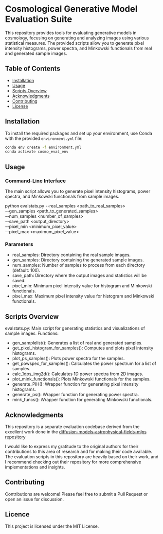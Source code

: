 # Cosmological Generative Model Evaluation Suite

This repository provides tools for evaluating generative models in cosmology, focusing on generating and analyzing images using various statistical measures. The provided scripts allow you to generate pixel intensity histograms, power spectra, and Minkowski functionals from real and generated sample images.

## Table of Contents

- [Installation](#installation)
- [Usage](#usage)
- [Scripts Overview](#scripts-overview)
- [Acknowledgments](#acknowledgments)
- [Contributing](#contributing)
- [License](#license)

## Installation

To install the required packages and set up your environment, use Conda with the provided `environment.yml` file:

```bash
conda env create -f environment.yml
conda activate cosmo_eval_env
```

## Usage
### Command-Line Interface
The main script allows you to generate pixel intensity histograms, power spectra, and Minkowski functionals from sample images.

python evalstats.py --real_samples <path_to_real_samples> \
                    --gen_samples <path_to_generated_samples> \
                    --num_samples <number_of_samples> \
                    --save_path <output_directory> \
                    --pixel_min <minimum_pixel_value> \
                    --pixel_max <maximum_pixel_value>


### Parameters
- real_samples: Directory containing the real sample images.
- gen_samples: Directory containing the generated sample images.
- num_samples: Number of samples to process from each directory (default: 100).
- save_path: Directory where the output images and statistics will be saved.
- pixel_min: Minimum pixel intensity value for histogram and Minkowski functionals.
- pixel_max: Maximum pixel intensity value for histogram and Minkowski functionals.

## Scripts Overview
evalstats.py: Main script for generating statistics and visualizations of sample images.
Functions:
- gen_samplelist(): Generates a list of real and generated samples.
- get_pixel_histogram_for_samples(): Computes and plots pixel intensity histograms.
- plot_ps_samples(): Plots power spectra for the samples.
- get_powspec_for_samples(): Calculates the power spectrum for a list of samples.
- calc_1dps_img2d(): Calculates 1D power spectra from 2D images.
- plot_mink_functionals(): Plots Minkowski functionals for the samples.
- generate_PIH(): Wrapper function for generating pixel intensity histograms.
- generate_ps(): Wrapper function for generating power spectra.
- mink_funcs(): Wrapper function for generating Minkowski functionals.


## Acknowledgments
This repository is a separate evaluation codebase derived from the excellent work done in the [diffusion-models-astrophysical-fields-mlps repository](https://github.com/nmudur/diffusion-models-astrophysical-fields-mlps)

I would like to express my gratitude to the original authors for their contributions to this area of research and for making their code available. The evaluation scripts in this repository are heavily based on their work, and I recommend checking out their repository for more comprehensive implementations and insights.

## Contributing
Contributions are welcome! Please feel free to submit a Pull Request or open an issue for discussion.

## Licence
This project is licensed under the MIT License.

